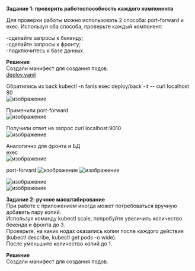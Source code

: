 **Задание 1: проверить работоспособность каждого компонента**   
    
Для проверки работы можно использовать 2 способа: port-forward и exec. Используя оба способа, проверьте каждый компонент:    
    
-сделайте запросы к бекенду;    
-сделайте запросы к фронту;    
-подключитесь к базе данных.    
           
**Решение**   
Создали манифест для создания подов.   
[deploy.yaml](https://github.com/FanisIbragimov/devops-netology/blob/main/deploy.yaml)   
    
Обратились из back
kubectl -n fanis exec deploy/back -it -- curl localhost 80    
![изображение](https://user-images.githubusercontent.com/87299405/177942595-77b39930-6a8b-44a1-8e42-1a4516543524.png)    
      
Применили port-forward    
![изображение](https://user-images.githubusercontent.com/87299405/177942816-06840937-ffcb-48f1-8b2e-5ac1aeb370d6.png)     
     
Получили ответ на запрос curl localhost:9010    
![изображение](https://user-images.githubusercontent.com/87299405/177942989-9ccee416-2302-4bfb-b860-6af4d8ab0630.png)    
     
Аналогично для фронта и БД    
exec   
![изображение](https://user-images.githubusercontent.com/87299405/177948645-7dd480c9-9fe2-41a2-984e-0d9932c1b494.png)
     
port-forvard
![изображение](https://user-images.githubusercontent.com/87299405/177948021-9883f144-9ffd-4aa6-8a0c-24a64dfec8b8.png)
![изображение](https://user-images.githubusercontent.com/87299405/177947020-ace0c8ef-3637-4064-9397-a767a58ec014.png)    
     
![изображение](https://user-images.githubusercontent.com/87299405/177947362-8ce3fe9a-5e83-42ad-914a-98d55e02bd8b.png)    
![изображение](https://user-images.githubusercontent.com/87299405/177947486-d7c2e371-2935-4c41-b159-c9600764806c.png)    

**Задание 2: ручное масштабирование**   
При работе с приложением иногда может потребоваться вручную добавить пару копий.    
Используя команду kubectl scale, попробуйте увеличить количество бекенда и фронта до 3.     
Проверьте, на каких нодах оказались копии после каждого действия (kubectl describe, kubectl get pods -o wide).     
После уменьшите количество копий до 1.    

**Решение**   
Создали манифест для создания подов.
